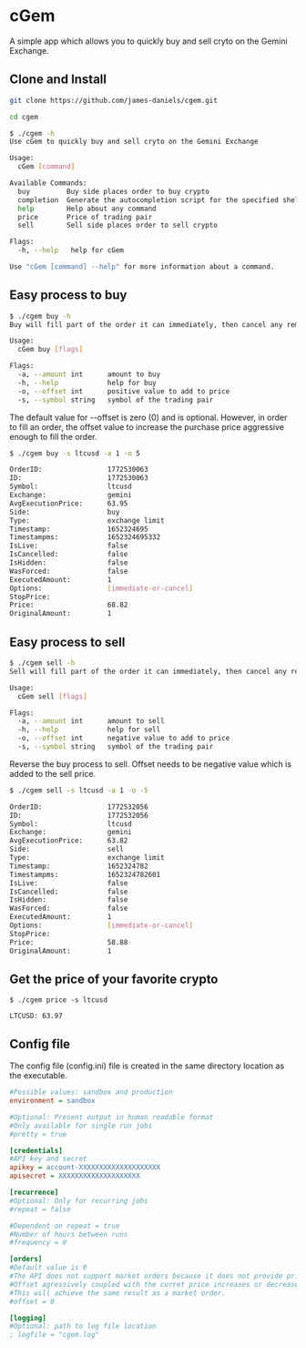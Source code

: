 # cGem

A simple app which allows you to quickly buy and sell cryto on the Gemini Exchange.

## Clone and Install

```bash
git clone https://github.com/james-daniels/cgem.git

cd cgem
```

```bash
$ ./cgem -h
Use cGem to quickly buy and sell cryto on the Gemini Exchange

Usage:
  cGem [command]

Available Commands:
  buy         Buy side places order to buy crypto
  completion  Generate the autocompletion script for the specified shell
  help        Help about any command
  price       Price of trading pair
  sell        Sell side places order to sell crypto

Flags:
  -h, --help   help for cGem

Use "cGem [command] --help" for more information about a command.
```

## Easy process to buy

```bash
$ ./cgem buy -h
Buy will fill part of the order it can immediately, then cancel any remaining amount.

Usage:
  cGem buy [flags]

Flags:
  -a, --amount int      amount to buy
  -h, --help            help for buy
  -o, --offset int      positive value to add to price
  -s, --symbol string   symbol of the trading pair
```

The default value for --offset is zero (0) and is optional. However, in order to fill an order, the offset value to increase the purchase price aggressive enough to fill the order.

```bash
$ ./cgem buy -s ltcusd -a 1 -o 5

OrderID:                1772530063
ID:                     1772530063
Symbol:                 ltcusd
Exchange:               gemini
AvgExecutionPrice:      63.95
Side:                   buy
Type:                   exchange limit
Timestamp:              1652324695
Timestampms:            1652324695332
IsLive:                 false
IsCancelled:            false
IsHidden:               false
WasForced:              false
ExecutedAmount:         1
Options:                [immediate-or-cancel]
StopPrice:
Price:                  68.82
OriginalAmount:         1
```

## Easy process to sell

```Bash
$ ./cgem sell -h
Sell will fill part of the order it can immediately, then cancel any remaining amount.

Usage:
  cGem sell [flags]

Flags:
  -a, --amount int      amount to sell
  -h, --help            help for sell
  -o, --offset int      negative value to add to price
  -s, --symbol string   symbol of the trading pair
```

Reverse the buy process to sell.  Offset needs to be negative value which is added to the sell price.

```bash
$ ./cgem sell -s ltcusd -a 1 -o -5

OrderID:                1772532056
ID:                     1772532056
Symbol:                 ltcusd
Exchange:               gemini
AvgExecutionPrice:      63.82
Side:                   sell
Type:                   exchange limit
Timestamp:              1652324782
Timestampms:            1652324782601
IsLive:                 false
IsCancelled:            false
IsHidden:               false
WasForced:              false
ExecutedAmount:         1
Options:                [immediate-or-cancel]
StopPrice:
Price:                  58.88
OriginalAmount:         1
```

## Get the price of your favorite crypto

```bash,
$ ./cgem price -s ltcusd

LTCUSD: 63.97
```

## Config file

The config file (config.ini) file is created in the same directory location as the executable.

```ini
#Possible values: sandbox and production
environment = sandbox

#Optional: Present output in human readable format
#Only available for single run jobs
#pretty = true

[credentials]
#API key and secret
apikey = account-XXXXXXXXXXXXXXXXXXXX
apisecret = XXXXXXXXXXXXXXXXXXXX

[recurrence]
#Optional: Only for recurring jobs
#repeat = false

#Dependent on repeat = true
#Number of hours between runs
#frequency = 0

[orders]
#Default value is 0
#The API does not support market orders because it does not provide price protection.
#Offset agressively coupled with the curret price increases or decreases the limit price.
#This will achieve the same result as a market order.
#offset = 0

[logging]
#Optional: path to log file location
; logfile = "cgem.log"
```

